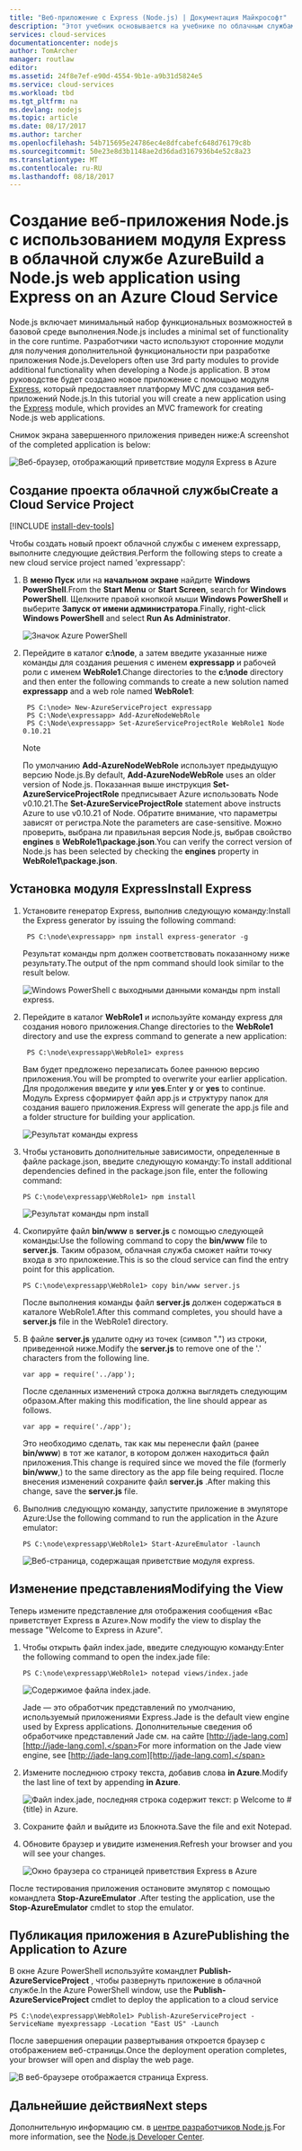 ```yaml
---
title: "Веб-приложение с Express (Node.js) | Документация Майкрософт"
description: "Этот учебник основывается на учебнике по облачным службам и демонстрирует использование модуля Express."
services: cloud-services
documentationcenter: nodejs
author: TomArcher
manager: routlaw
editor: 
ms.assetid: 24f8e7ef-e90d-4554-9b1e-a9b31d5824e5
ms.service: cloud-services
ms.workload: tbd
ms.tgt_pltfrm: na
ms.devlang: nodejs
ms.topic: article
ms.date: 08/17/2017
ms.author: tarcher
ms.openlocfilehash: 54b715695e24786ec4e8dfcabefc648d76179c8b
ms.sourcegitcommit: 50e23e8d3b1148ae2d36dad3167936b4e52c8a23
ms.translationtype: MT
ms.contentlocale: ru-RU
ms.lasthandoff: 08/18/2017
---
```

# <a name="build-a-nodejs-web-application-using-express-on-an-azure-cloud-service"></a><span data-ttu-id="8a779-103">Создание веб-приложения Node.js с использованием модуля Express в облачной службе Azure</span><span class="sxs-lookup"><span data-stu-id="8a779-103">Build a Node.js web application using Express on an Azure Cloud Service</span></span>
<span data-ttu-id="8a779-104">Node.js включает минимальный набор функциональных возможностей в базовой среде выполнения.</span><span class="sxs-lookup"><span data-stu-id="8a779-104">Node.js includes a minimal set of functionality in the core runtime.</span></span>
<span data-ttu-id="8a779-105">Разработчики часто используют сторонние модули для получения дополнительной функциональности при разработке приложения Node.js.</span><span class="sxs-lookup"><span data-stu-id="8a779-105">Developers often use 3rd party modules to provide additional functionality when developing a Node.js application.</span></span> <span data-ttu-id="8a779-106">В этом руководстве будет создано новое приложение с помощью модуля [Express][Express], который предоставляет платформу MVC для создания веб-приложений Node.js.</span><span class="sxs-lookup"><span data-stu-id="8a779-106">In this tutorial you will create a new application using the [Express][Express] module, which provides an MVC framework for creating Node.js web applications.</span></span>

<span data-ttu-id="8a779-107">Снимок экрана завершенного приложения приведен ниже:</span><span class="sxs-lookup"><span data-stu-id="8a779-107">A screenshot of the completed application is below:</span></span>

![Веб-браузер, отображающий приветствие модуля Express в Azure](./media/cloud-services-nodejs-develop-deploy-express-app/node36.png)

## <a name="create-a-cloud-service-project"></a><span data-ttu-id="8a779-109">Создание проекта облачной службы</span><span class="sxs-lookup"><span data-stu-id="8a779-109">Create a Cloud Service Project</span></span>
[!INCLUDE [install-dev-tools](../../includes/install-dev-tools.md)]

<span data-ttu-id="8a779-110">Чтобы создать новый проект облачной службы с именем expressapp, выполните следующие действия.</span><span class="sxs-lookup"><span data-stu-id="8a779-110">Perform the following steps to create a new cloud service project named 'expressapp':</span></span>

1. <span data-ttu-id="8a779-111">В **меню Пуск** или на **начальном экране** найдите **Windows PowerShell**.</span><span class="sxs-lookup"><span data-stu-id="8a779-111">From the **Start Menu** or **Start Screen**, search for **Windows PowerShell**.</span></span> <span data-ttu-id="8a779-112">Щелкните правой кнопкой мыши **Windows PowerShell** и выберите **Запуск от имени администратора**.</span><span class="sxs-lookup"><span data-stu-id="8a779-112">Finally, right-click **Windows PowerShell** and select **Run As Administrator**.</span></span>
   
    ![Значок Azure PowerShell](./media/cloud-services-nodejs-develop-deploy-express-app/azure-powershell-start.png)
2. <span data-ttu-id="8a779-114">Перейдите в каталог **c:\\node**, а затем введите указанные ниже команды для создания решения с именем **expressapp** и рабочей роли с именем **WebRole1**.</span><span class="sxs-lookup"><span data-stu-id="8a779-114">Change directories to the **c:\\node** directory and then enter the following commands to create a new solution named **expressapp** and a web role named **WebRole1**:</span></span>
   
        PS C:\node> New-AzureServiceProject expressapp
        PS C:\Node\expressapp> Add-AzureNodeWebRole
        PS C:\Node\expressapp> Set-AzureServiceProjectRole WebRole1 Node 0.10.21
   
    > [!NOTE]
    > <span data-ttu-id="8a779-115">По умолчанию **Add-AzureNodeWebRole** использует предыдущую версию Node.js.</span><span class="sxs-lookup"><span data-stu-id="8a779-115">By default, **Add-AzureNodeWebRole** uses an older version of Node.js.</span></span> <span data-ttu-id="8a779-116">Показанная выше инструкция **Set-AzureServiceProjectRole** предписывает Azure использовать Node v0.10.21.</span><span class="sxs-lookup"><span data-stu-id="8a779-116">The **Set-AzureServiceProjectRole** statement above instructs Azure to use v0.10.21 of Node.</span></span>  <span data-ttu-id="8a779-117">Обратите внимание, что параметры зависят от регистра.</span><span class="sxs-lookup"><span data-stu-id="8a779-117">Note the parameters are case-sensitive.</span></span>  <span data-ttu-id="8a779-118">Можно проверить, выбрана ли правильная версия Node.js, выбрав свойство **engines** в **WebRole1\package.json**.</span><span class="sxs-lookup"><span data-stu-id="8a779-118">You can verify the correct version of Node.js has been selected by checking the **engines** property in **WebRole1\package.json**.</span></span>
    > 
    > 

## <a name="install-express"></a><span data-ttu-id="8a779-119">Установка модуля Express</span><span class="sxs-lookup"><span data-stu-id="8a779-119">Install Express</span></span>
1. <span data-ttu-id="8a779-120">Установите генератор Express, выполнив следующую команду:</span><span class="sxs-lookup"><span data-stu-id="8a779-120">Install the Express generator by issuing the following command:</span></span>
   
        PS C:\node\expressapp> npm install express-generator -g
   
    <span data-ttu-id="8a779-121">Результат команды npm должен соответствовать показанному ниже результату.</span><span class="sxs-lookup"><span data-stu-id="8a779-121">The output of the npm command should look similar to the result below.</span></span> 
   
    ![Windows PowerShell с выходными данными команды npm install express.](./media/cloud-services-nodejs-develop-deploy-express-app/express-g.png)
2. <span data-ttu-id="8a779-123">Перейдите в каталог **WebRole1** и используйте команду express для создания нового приложения.</span><span class="sxs-lookup"><span data-stu-id="8a779-123">Change directories to the **WebRole1** directory and use the express command to generate a new application:</span></span>
   
        PS C:\node\expressapp\WebRole1> express
   
    <span data-ttu-id="8a779-124">Вам будет предложено перезаписать более раннюю версию приложения.</span><span class="sxs-lookup"><span data-stu-id="8a779-124">You will be prompted to overwrite your earlier application.</span></span> <span data-ttu-id="8a779-125">Для продолжения введите **y** или **yes**.</span><span class="sxs-lookup"><span data-stu-id="8a779-125">Enter **y** or **yes** to continue.</span></span> <span data-ttu-id="8a779-126">Модуль Express сформирует файл app.js и структуру папок для создания вашего приложения.</span><span class="sxs-lookup"><span data-stu-id="8a779-126">Express will generate the app.js file and a folder structure for building your application.</span></span>
   
    ![Результат команды express](./media/cloud-services-nodejs-develop-deploy-express-app/node23.png)
3. <span data-ttu-id="8a779-128">Чтобы установить дополнительные зависимости, определенные в файле package.json, введите следующую команду:</span><span class="sxs-lookup"><span data-stu-id="8a779-128">To install additional dependencies defined in the package.json file, enter the following command:</span></span>
   
       PS C:\node\expressapp\WebRole1> npm install
   
   ![Результат команды npm install](./media/cloud-services-nodejs-develop-deploy-express-app/node26.png)
4. <span data-ttu-id="8a779-130">Скопируйте файл **bin/www** в **server.js** с помощью следующей команды:</span><span class="sxs-lookup"><span data-stu-id="8a779-130">Use the following command to copy the **bin/www** file to **server.js**.</span></span> <span data-ttu-id="8a779-131">Таким образом, облачная служба сможет найти точку входа в это приложение.</span><span class="sxs-lookup"><span data-stu-id="8a779-131">This is so the cloud service can find the entry point for this application.</span></span>
   
       PS C:\node\expressapp\WebRole1> copy bin/www server.js
   
   <span data-ttu-id="8a779-132">После выполнения команды файл **server.js** должен содержаться в каталоге WebRole1.</span><span class="sxs-lookup"><span data-stu-id="8a779-132">After this command completes, you should have a **server.js** file in the WebRole1 directory.</span></span>
5. <span data-ttu-id="8a779-133">В файле **server.js** удалите одну из точек (символ ".") из строки, приведенной ниже.</span><span class="sxs-lookup"><span data-stu-id="8a779-133">Modify the **server.js** to remove one of the '.' characters from the following line.</span></span>
   
       var app = require('../app');
   
   <span data-ttu-id="8a779-134">После сделанных изменений строка должна выглядеть следующим образом.</span><span class="sxs-lookup"><span data-stu-id="8a779-134">After making this modification, the line should appear as follows.</span></span>
   
       var app = require('./app');
   
   <span data-ttu-id="8a779-135">Это необходимо сделать, так как мы перенесли файл (ранее **bin/www**) в тот же каталог, в котором должен находиться файл приложения.</span><span class="sxs-lookup"><span data-stu-id="8a779-135">This change is required since we moved the file (formerly **bin/www**,) to the same directory as the app file being required.</span></span> <span data-ttu-id="8a779-136">После внесения изменений сохраните файл **server.js** .</span><span class="sxs-lookup"><span data-stu-id="8a779-136">After making this change, save the **server.js** file.</span></span>
6. <span data-ttu-id="8a779-137">Выполнив следующую команду, запустите приложение в эмуляторе Azure:</span><span class="sxs-lookup"><span data-stu-id="8a779-137">Use the following command to run the application in the Azure emulator:</span></span>
   
       PS C:\node\expressapp\WebRole1> Start-AzureEmulator -launch
   
    ![Веб-страница, содержащая приветствие модуля express.](./media/cloud-services-nodejs-develop-deploy-express-app/node28.png)

## <a name="modifying-the-view"></a><span data-ttu-id="8a779-139">Изменение представления</span><span class="sxs-lookup"><span data-stu-id="8a779-139">Modifying the View</span></span>
<span data-ttu-id="8a779-140">Теперь измените представление для отображения сообщения «Вас приветствует Express в Azure».</span><span class="sxs-lookup"><span data-stu-id="8a779-140">Now modify the view to display the message "Welcome to Express in Azure".</span></span>

1. <span data-ttu-id="8a779-141">Чтобы открыть файл index.jade, введите следующую команду:</span><span class="sxs-lookup"><span data-stu-id="8a779-141">Enter the following command to open the index.jade file:</span></span>
   
       PS C:\node\expressapp\WebRole1> notepad views/index.jade
   
   ![Содержимое файла index.jade.](./media/cloud-services-nodejs-develop-deploy-express-app/getting-started-19.png)
   
   <span data-ttu-id="8a779-143">Jade — это обработчик представлений по умолчанию, используемый приложениями Express.</span><span class="sxs-lookup"><span data-stu-id="8a779-143">Jade is the default view engine used by Express applications.</span></span> <span data-ttu-id="8a779-144">Дополнительные сведения об обработчике представлений Jade см. на сайте [http://jade-lang.com][http://jade-lang.com].</span><span class="sxs-lookup"><span data-stu-id="8a779-144">For more information on the Jade view engine, see [http://jade-lang.com][http://jade-lang.com].</span></span>
2. <span data-ttu-id="8a779-145">Измените последнюю строку текста, добавив слова **in Azure**.</span><span class="sxs-lookup"><span data-stu-id="8a779-145">Modify the last line of text by appending **in Azure**.</span></span>
   
   ![Файл index.jade, последняя строка содержит текст: p Welcome to \#{title} in Azure.](./media/cloud-services-nodejs-develop-deploy-express-app/node31.png)
3. <span data-ttu-id="8a779-147">Сохраните файл и выйдите из Блокнота.</span><span class="sxs-lookup"><span data-stu-id="8a779-147">Save the file and exit Notepad.</span></span>
4. <span data-ttu-id="8a779-148">Обновите браузер и увидите изменения.</span><span class="sxs-lookup"><span data-stu-id="8a779-148">Refresh your browser and you will see your changes.</span></span>
   
   ![Окно браузера со страницей приветствия Express в Azure](./media/cloud-services-nodejs-develop-deploy-express-app/node32.png)

<span data-ttu-id="8a779-150">После тестирования приложения остановите эмулятор с помощью командлета **Stop-AzureEmulator** .</span><span class="sxs-lookup"><span data-stu-id="8a779-150">After testing the application, use the **Stop-AzureEmulator** cmdlet to stop the emulator.</span></span>

## <a name="publishing-the-application-to-azure"></a><span data-ttu-id="8a779-151">Публикация приложения в Azure</span><span class="sxs-lookup"><span data-stu-id="8a779-151">Publishing the Application to Azure</span></span>
<span data-ttu-id="8a779-152">В окне Azure PowerShell используйте командлет **Publish-AzureServiceProject** , чтобы развернуть приложение в облачной службе.</span><span class="sxs-lookup"><span data-stu-id="8a779-152">In the Azure PowerShell window, use the **Publish-AzureServiceProject** cmdlet to deploy the application to a cloud service</span></span>

    PS C:\node\expressapp\WebRole1> Publish-AzureServiceProject -ServiceName myexpressapp -Location "East US" -Launch

<span data-ttu-id="8a779-153">После завершения операции развертывания откроется браузер с отображением веб-страницы.</span><span class="sxs-lookup"><span data-stu-id="8a779-153">Once the deployment operation completes, your browser will open and display the web page.</span></span>

![В веб-браузере отображается страница Express.](./media/cloud-services-nodejs-develop-deploy-express-app/node36.png)

## <a name="next-steps"></a><span data-ttu-id="8a779-156">Дальнейшие действия</span><span class="sxs-lookup"><span data-stu-id="8a779-156">Next steps</span></span>
<span data-ttu-id="8a779-157">Дополнительную информацию см. в [центре разработчиков Node.js](/develop/nodejs/).</span><span class="sxs-lookup"><span data-stu-id="8a779-157">For more information, see the [Node.js Developer Center](/develop/nodejs/).</span></span>

[Node.js Web Application]: http://www.windowsazure.com/develop/nodejs/tutorials/getting-started/
[Express]: http://expressjs.com/
[http://jade-lang.com]: http://jade-lang.com


